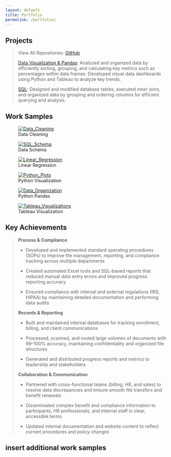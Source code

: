 ```yaml
---
layout: default
title: Portfolio
permalink: /portfolio/
---
```


## Projects

> View All Repositories: [GitHub](https://github.com/JerricaRaemer)
>  
> [Data Visualization & Pandas](https://github.com/JerricaRaemer/Data_Visualization): Analyzed and organized data by efficiently sorting, grouping, and calculating key metrics such as percentages within data frames. Developed visual data dashboards using Python and Tableau to analyze key trends.
> 
> [SQL](https://github.com/JerricaRaemer/SQL_Data): Designed and modified database tables, executed inner joins, and organized data by grouping and ordering columns for efficient querying and analysis.
>  

## Work Samples

<div class="gallery-grid">
  <div class="gallery">
    <figure>
      <a target="_blank" href="{{ '/assets/images/Data_Cleaning_SQL_Python.jpg' | relative_url }}">
        <img src="{{ '/assets/images/Data_Cleaning_SQL_Python.jpg' | relative_url }}" alt="Data_Cleaning" />
      </a>
      <figcaption>Data Cleaning</figcaption>
    </figure>
  </div>
</div>

<div class="gallery">
  <figure>
    <a target="_blank" href="{{ '/assets/images/SQL_Table_Schema.jpg' | relative_url }}">
      <img src="{{ '/assets/images/SQL_Table_Schema.jpg' | relative_url }}" alt="SQL_Schema" />
    </a>
    <figcaption>Data Schema</figcaption>
  </figure>
</div>

<div class="gallery">
  <figure>
    <a target="_blank" href="{{ '/assets/images/Linear_Regression.jpg' | relative_url }}">
      <img src="{{ '/assets/images/Linear_Regression.jpg' | relative_url }}" alt="Linear_Regression" />
    </a>
    <figcaption>Linear Regression</figcaption>
  </figure>
</div>

<div class="gallery">
  <figure>
    <a target="_blank" href="{{ '/assets/images/Line_Plot_Python.jpg' | relative_url }}">
      <img src="{{ '/assets/images/Line_Plot_Python.jpg' | relative_url }}" alt="Python_Plots" />
    </a>
    <figcaption>Python Visualization</figcaption>
  </figure>
</div>

<div class="gallery">
  <figure>
    <a target="_blank" href="{{ '/assets/images/Python_Dict.jpg' | relative_url }}">
      <img src="{{ '/assets/images/Python_Dict.jpg' | relative_url }}" alt="Data_Organization" />
    </a>
    <figcaption>Python Pandas</figcaption>
  </figure>
</div>

<div class="gallery">
  <figure>
    <a target="_blank" href="{{ '/assets/images/Tableau_Music.jpg' | relative_url }}">
      <img src="{{ '/assets/images/Tableau_Music.jpg' | relative_url }}" alt="Tableau_Visualizations" />
    </a>
    <figcaption>Tableau Visualization</figcaption>
  </figure>
</div>

</div class="gallery-grid">

## Key Achievements

> **Process & Compliance**
>
> * Developed and implemented standard operating procedures (SOPs) to improve file management, reporting, and compliance tracking across multiple departments
>
> * Created automated Excel tools and SQL-based reports that reduced manual data entry errors and improved progress reporting accuracy
>
> * Ensured compliance with internal and external regulations (IRS, HIPAA) by maintaining detailed documentation and performing data audits
>
> **Records & Reporting**
>
> * Built and maintained internal databases for tracking enrollment, billing, and client communications
>
> * Processed, scanned, and routed large volumes of documents with 99–100% accuracy, maintaining confidentiality and organized file structures
>
> * Generated and distributed progress reports and metrics to leadership and stakeholders
>
> **Collaboration & Communication**
>
> * Partnered with cross-functional teams (billing, HR, and sales) to resolve data discrepancies and ensure smooth file transfers and benefit renewals
>
> * Disseminated complex benefit and compliance information to participants, HR professionals, and internal staff in clear, accessible terms
> 
> * Updated internal documentation and website content to reflect current procedures and policy changes
> 

## insert additional work samples
